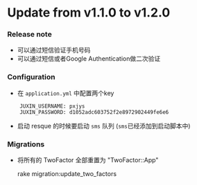 Update from v1.1.0 to v1.2.0
===

### Release note

- 可以通过短信验证手机号码
- 可以通过短信或者Google Authentication做二次验证

### Configuration

- 在 `application.yml` 中配置两个key

```
    JUXIN_USERNAME: pxjys
    JUXIN_PASSWORD: d1052adc603752f2e8972902449fe6e6
```

- 启动 resque 的时候要启动 `sms` 队列 (`sms`已经添加到启动脚本中)

### Migrations

- 将所有的 TwoFactor 全部重置为 "TwoFactor::App"

    rake migration:update_two_factors

